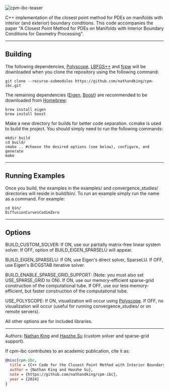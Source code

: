 ![‎cpm-ibc-teaser](https://github.com/nathandking/cpm-ibc/assets/6421293/7d1cbbe7-effc-44f9-b1d9-5e0d80504436)

C++ implementation of the closest point method for PDEs on manifolds with interior (and exterior) boundary conditions. This code accompanies the paper "A Closest Point Method for PDEs on Manifolds with Interior Boundary Conditions for Geometry Processing".

---

## Building

The following dependencies, [Polyscope](https://polyscope.run/), [LBFGS++](https://lbfgspp.statr.me/) and [fcpw](https://github.com/rohan-sawhney/fcpw) will be downloaded when you clone the repository using the following command:

```
git clone --recurse-submodules https://github.com/nathandking/cpm-ibc.git
```

The remaining dependencies ([Eigen](https://eigen.tuxfamily.org/index.php?title=Main_Page), [Boost](https://www.boost.org/)) are recommended to be downloaded from [Homebrew](https://brew.sh/):
```
brew install eigen
brew install boost
```

Make a new directory for builds for better code separation. ccmake is used to build the project. You should simply need to run the following commands:
```
mkdir build 
cd build/
cmake .. #choose the desired options (see below), configure, and generate
make 
```
---

## Running Examples

Once you build, the examples in the examples/ and convergence_studies/ directories will reside in build/bin/. To run an example simply run the name as a command. For example:
```
cd bin/
DiffusionCurvesCodimZero
```
---

## Options

BUILD_CUSTOM_SOLVER: If ON, use our partially matrix-free linear system solver. If OFF, option of BUILD_EIGEN_SPARSELU will appear.

BUILD_EIGEN_SPARSELU: If ON, use Eigen's direct solver, SparseLU. If OFF, use Eigen's BiCGSTAB iterative solver.

BUILD_ENABLE_SPARSE_GRID_SUPPORT: (Note: you must also set USE_SPARSE_GRID to ON). If ON, use our memory-efficient sparse-grid construction of the computational tube. If OFF, use our less memory-efficient, but faster construction of the computational tube.

USE_POLYSCOPE: If ON, visualization will occur using [Polyscope](https://polyscope.run/). If OFF, no visualization will occur (useful for running convergence_studies/ or on remote servers).

All other options are for included libraries.

---
Authors: [Nathan King](https://nathandking.github.io/) and [Haozhe Su](https://soldierdown.github.io/) (custom solver and sparse-grid support).

If cpm-ibc contributes to an academic publication, cite it as:
```bib
@misc{cpm-ibc,
  title = {C++ Code for the Closest Point Method with Interior Boundary Conditions},
  author = {Nathan King and Haozhe Su},
  note = {https://github.com/nathandking/cpm-ibc},
  year = {2024}
}
```
